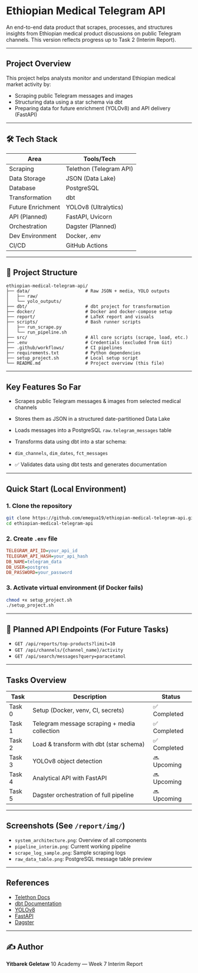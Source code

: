 #  Ethiopian Medical Telegram API

An end-to-end data product that scrapes, processes, and structures insights from Ethiopian medical product discussions on public Telegram channels. This version reflects progress up to Task 2 (Interim Report).

---

##  Project Overview

This project helps analysts monitor and understand Ethiopian medical market activity by:

* Scraping public Telegram messages and images
* Structuring data using a star schema via dbt
* Preparing data for future enrichment (YOLOv8) and API delivery (FastAPI)

---

## 🛠️ Tech Stack

| Area              | Tools/Tech              |
| ----------------- | ----------------------- |
| Scraping          | Telethon (Telegram API) |
| Data Storage      | JSON (Data Lake)        |
| Database          | PostgreSQL              |
| Transformation    | dbt                     |
| Future Enrichment | YOLOv8 (Ultralytics)    |
| API (Planned)     | FastAPI, Uvicorn        |
| Orchestration     | Dagster (Planned)       |
| Dev Environment   | Docker, .env            |
| CI/CD             | GitHub Actions          |

---

## 📁 Project Structure

```plaintext
ethiopian-medical-telegram-api/
├── data/                     # Raw JSON + media, YOLO outputs
│   ├── raw/
│   └── yolo_outputs/
├── dbt/                      # dbt project for transformation
├── docker/                   # Docker and docker-compose setup
├── report/                   # LaTeX report and visuals
├── scripts/                  # Bash runner scripts
│   ├── run_scrape.py
│   └── run_pipeline.sh
├── src/                      # All core scripts (scrape, load, etc.)
├── .env                      # Credentials (excluded from Git)
├── .github/workflows/        # CI pipelines
├── requirements.txt          # Python dependencies
├── setup_project.sh          # Local setup script
└── README.md                 # Project overview (this file)
```

---

##  Key Features So Far

*  Scrapes public Telegram messages & images from selected medical channels
*  Stores them as JSON in a structured date-partitioned Data Lake
*  Loads messages into a PostgreSQL `raw.telegram_messages` table
*  Transforms data using dbt into a star schema:

  * `dim_channels`, `dim_dates`, `fct_messages`
* ✅ Validates data using dbt tests and generates documentation

---

##  Quick Start (Local Environment)

### 1. Clone the repository

```bash
git clone https://github.com/emegua19/ethiopian-medical-telegram-api.git
cd ethiopian-medical-telegram-api
```

### 2. Create `.env` file

```ini
TELEGRAM_API_ID=your_api_id
TELEGRAM_API_HASH=your_api_hash
DB_NAME=telegram_data
DB_USER=postgres
DB_PASSWORD=your_password
```

### 3. Activate virtual environment (if Docker fails)

```bash
chmod +x setup_project.sh
./setup_project.sh
```

---

## 🔌 Planned API Endpoints (For Future Tasks)

* `GET /api/reports/top-products?limit=10`
* `GET /api/channels/{channel_name}/activity`
* `GET /api/search/messages?query=paracetamol`

---

##  Tasks Overview

| Task   | Description                                  | Status      |
| ------ | -------------------------------------------- | ----------- |
| Task 0 | Setup (Docker, venv, CI, secrets)            | ✅ Completed |
| Task 1 | Telegram message scraping + media collection | ✅ Completed |
| Task 2 | Load & transform with dbt (star schema)      | ✅ Completed |
| Task 3 | YOLOv8 object detection                      | 🔜 Upcoming |
| Task 4 | Analytical API with FastAPI                  | 🔜 Upcoming |
| Task 5 | Dagster orchestration of full pipeline       | 🔜 Upcoming |

---

##  Screenshots (See `/report/img/`)

* `system_architecture.png`: Overview of all components
* `pipeline_interim.png`: Current working pipeline
* `scrape_log_sample.png`: Sample scraping logs
* `raw_data_table.png`: PostgreSQL message table preview

---

##  References

* [Telethon Docs](https://docs.telethon.dev/)
* [dbt Documentation](https://docs.getdbt.com/)
* [YOLOv8](https://docs.ultralytics.com/)
* [FastAPI](https://fastapi.tiangolo.com/)
* [Dagster](https://docs.dagster.io/)

---

## ✍️ Author

**Yitbarek Geletaw**
10 Academy — Week 7 Interim Report
